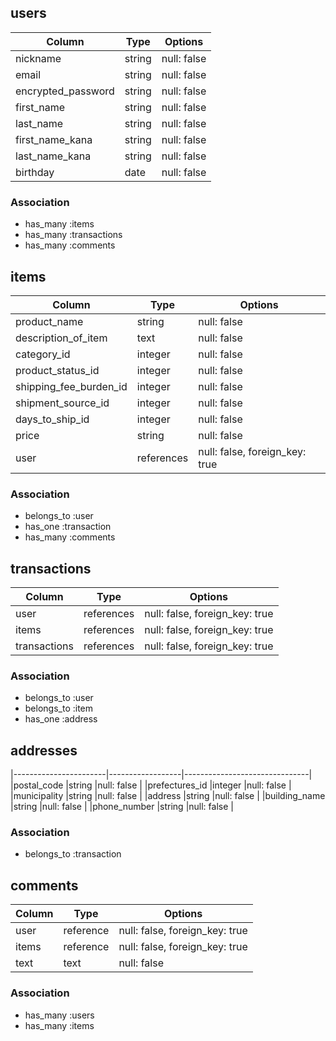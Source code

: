 
## users

|Column             |Type           |Options             |
|-------------------|---------------|--------------------|
|nickname           |string         |null: false         |
|email              |string         |null: false         |
|encrypted_password |string         |null: false         |
|first_name         |string         |null: false         |
|last_name          |string         |null: false         |
|first_name_kana    |string         |null: false         |
|last_name_kana     |string         |null: false         |
|birthday           |date           |null: false         |


### Association
- has_many :items
- has_many :transactions
- has_many :comments


## items

|Column                 |Type             |Options                        |
|-----------------------|-----------------|-------------------------------|
|product_name           |string           |null: false                    |
|description_of_item    |text             |null: false                    |
|category_id            |integer          |null: false                    |
|product_status_id      |integer          |null: false                    |
|shipping_fee_burden_id |integer          |null: false                    |
|shipment_source_id     |integer          |null: false                    |
|days_to_ship_id        |integer          |null: false                    |
|price                  |string           |null: false                    |
|user                   |references       |null: false, foreign_key: true |

### Association
- belongs_to :user
- has_one  :transaction
- has_many :comments


## transactions

|Column                 |Type              |Options                        |
|-----------------------|------------------|-------------------------------|
|user                   |references        |null: false, foreign_key: true |
|items                  |references        |null: false, foreign_key: true |
|transactions           |references        |null: false, foreign_key: true |


### Association
- belongs_to :user
- belongs_to :item
- has_one :address


## addresses

|-----------------------|------------------|-------------------------------|
|postal_code            |string            |null: false                    |
|prefectures_id         |integer           |null: false                    |
|municipality           |string            |null: false                    |
|address                |string            |null: false                    |
|building_name          |string            |null: false                    |
|phone_number           |string            |null: false                    |

### Association
- belongs_to :transaction


## comments

|Column                 |Type           |Options                          |
|-----------------------|---------------|---------------------------------|
|user                   |reference       |null: false, foreign_key: true |
|items                  |reference       |null: false, foreign_key: true |
|text                   |text            |null: false


### Association
- has_many :users
- has_many :items